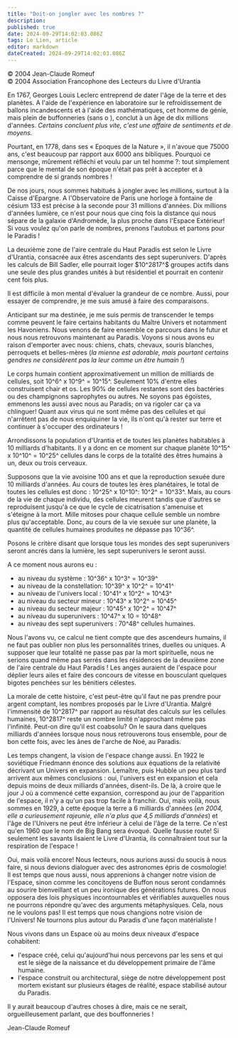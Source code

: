 ```yaml
---
title: "Doit-on jongler avec les nombres ?"
description: 
published: true
date: 2024-09-29T14:02:03.086Z
tags: Le Lien, article
editor: markdown
dateCreated: 2024-09-29T14:02:03.086Z
---
```


<p class="v-card v-sheet theme--light grey lighten-3 px-2">© 2004 Jean-Claude Romeuf<br>© 2004 Association Francophone des Lecteurs du Livre d'Urantia</p>

En 1767, Georges Louis Leclerc entreprend de dater l'âge de la terre et des planètes. A l'aide de l'expérience en laboratoire sur le refroidissement de ballons incandescents et à l'aide des mathématiques, cet homme de génie, mais plein de buffonneries (sans o ), conclut à un âge de dix millions d'années. _Certains concluent plus vite, c'est une affaire de sentiments et de moyens._

Pourtant, en 1778, dans ses « Epoques de la Nature », il n'avoue que 75000 ans, c'est beaucoup par rapport aux 6000 ans bibliques. Pourquoi ce mensonge, mûrement réfléchi et voulu par un tel homme ?: tout simplement parce que le mental de son époque n'était pas prêt à accepter et à comprendre de si grands nombres !

De nos jours, nous sommes habitués à jongler avec les millions, surtout à la Caisse d'Epargne. A l'Observatoire de Paris une horloge à fontaine de césium 133 est précise à la seconde pour 31 millions d'années. Dix millions d'années lumière, ce n'est pour nous que cinq fois la distance qui nous sépare de la galaxie d'Andromède, la plus proche dans l'Espace Extérieur! Si vous voulez qu'on parle de nombres, prenons l'autobus et partons pour le Paradis !

La deuxième zone de l'aire centrale du Haut Paradis est selon le Livre d'Urantia, consacrée aux êtres ascendants des sept superunivers. D'après les calculs de Bill Sadler, elle pourrait loger $10^2817^$ groupes actifs dans une seule des plus grandes unités à but résidentiel et pourrait en contenir cent fois plus.

Il est difficile à mon mental d'évaluer la grandeur de ce nombre. Aussi, pour essayer de comprendre, je me suis amusé à faire des comparaisons.

Anticipant sur ma destinée, je me suis permis de transcender le temps comme peuvent le faire certains habitants du Maître Univers et notamment les Havoniens. Nous venons de faire ensemble ce parcours dans le futur et nous nous retrouvons maintenant au Paradis. Voyons si nous avons eu raison d'emporter avec nous: chiens, chats, chevaux, souris blanches, perroquets et belles-mères (_la mienne est adorable, mais pourtant certains gendres ne considèrent pas la leur comme un être humain !_)

Le corps humain contient approximativement un million de milliards de cellules, soit 10^6^ x 10^9^ = 10^15^. Seulement 10\% d'entre elles construisent chair et os. Les 90% de cellules restantes sont des bactéries ou des champignons saprophytes ou autres. Ne soyons pas égoïstes, emmenons les aussi avec nous au Paradis; on va rigoler car ça va chlinguer! Quant aux virus qui ne sont même pas des cellules et qui n'arrêtent pas de nous enquiquiner la vie, ils n'ont qu'à rester sur terre et continuer à s'occuper des ordinateurs !

Arrondissons la population d'Urantia et de toutes les planètes habitables à 10 milliards d'habitants. Il y a donc en ce moment sur chaque planète 10^15^ x 10^10^ = 10^25^ cellules dans le corps de la totalité des êtres humains à un, deux ou trois cerveaux.

Supposons que la vie avoisine 100 ans et que la reproduction sexuée dure 10 milliards d'années. Au cours de toutes les ères planétaires, le total de toutes les cellules est donc : 10^25^ x 10^10^: 10^2^ = 10^33^. Mais, au cours de la vie de chaque individu, des cellules meurent tandis que d'autres se reproduisent jusqu'à ce que le cycle de cicatrisation s'amenuise et s'éteigne à la mort. Mille mitoses pour chaque cellule semble un nombre plus qu'acceptable. Donc, au cours de la vie sexuée sur une planète, la quantité de cellules humaines produites ne dépasse pas 10^36^.

Posons le critère disant que lorsque tous les mondes des sept superunivers seront ancrés dans la lumière, les sept superunivers le seront aussi.

A ce moment nous aurons eu :
- au niveau du système : 10^36^ x 10^3^ = 10^39^
- au niveau de la constellation: 10^39^ x 10^2^ = 10^41^
- au niveau de l'univers local : 10^41^ x 10^2^ = 10^43^
- au niveau du secteur mineur : 10^43^ x 10^2^ = 10^45^
- au niveau du secteur majeur : 10^45^ x 10^2^ = 10^47^
- au niveau du superunivers : 10^47^ x 10 = 10^48^
- au niveau des sept superunivers : 70^48^ cellules humaines.

Nous l'avons vu, ce calcul ne tient compte que des ascendeurs humains, il ne faut pas oublier non plus les personnalités trines, duelles ou uniques. A supposer que leur totalité ne passe pas par la mort spirituelle, nous ne serions quand même pas serrés dans les résidences de la deuxième zone de l'aire centrale du Haut Paradis ! Les anges auraient de l'espace pour déplier leurs ailes et faire des concours de vitesse en bousculant quelques bigotes penchées sur les bénitiers célestes.

La morale de cette histoire, c'est peut-être qu'il faut ne pas prendre pour argent comptant, les nombres proposés par le Livre d'Urantia. Malgré l'immensité de 10^2817^ par rapport au résultat des calculs sur les cellules humaines, 10^2817^ reste un nombre limité n'approchant même pas l'infinité. Peut-on dire qu'il est coabsolu? On le saura dans quelques milliards d'années lorsque nous nous retrouverons tous ensemble, pour de bon cette fois, avec les ânes de l'arche de Noé, au Paradis.

Les temps changent, la vision de l'espace change aussi. En 1922 le soviétique Friedmann énonce des solutions aux équations de la relativité décrivant un Univers en expansion. Lemaître, puis Hubble un peu plus tard arrivent aux mêmes conclusions : oui, l'univers est en expansion et cela depuis moins de deux milliards d'années, disent-ils. De là, à croire que le jour J où a commencé cette expansion, correspond au jour de l'apparition de l'espace, il n'y a qu'un pas trop facile à franchir. Oui, mais voilà, nous sommes en 1929, à cette époque la terre a 6 milliards d'années (_en 2004, elle a curieusement rajeunie, elle n'a plus que 4,5 milliards d'années_) et l'âge de l'Univers ne peut être inférieur à celui de l'âge de la terre. Ce n'est qu'en 1960 que le nom de Big Bang sera évoqué. Quelle fausse route! Si seulement les savants lisaient le Livre d'Urantia, ils connaîtraient tout sur la respiration de l'espace !

Oui, mais voilà encore! Nous lecteurs, nous aurions aussi du soucis à nous faire, si nous devions dialoguer avec des astronomes épris de cosmologie! Il est temps que nous aussi, nous apprenions à changer notre vision de l'Espace, sinon comme les concitoyens de Buffon nous seront condamnés au sourire bienveillant et un peu ironique des générations futures. On nous opposera des lois physiques incontournables et vérifiables auxquelles nous ne pourrons répondre qu'avec des arguments métaphysiques. Cela, nous ne le voulons pas! Il est temps que nous changions notre vision de l'Univers! Ne tournons plus autour du Paradis d'une façon matérialiste !

Nous vivons dans un Espace où au moins deux niveaux d'espace cohabitent:
- l'espace créé, celui qu'aujourd'hui nous percevons par les sens et qui est le siège de la naissance et du développement primaire de l'âme humaine.
- l'espace construit ou architectural, siège de notre développement post mortem existant sur plusieurs étages de réalité, espace stabilisé autour du Paradis.

Il y aurait beaucoup d'autres choses à dire, mais ce ne serait, orgueilleusement parlant, que des bouffonneries !

Jean-Claude Romeuf